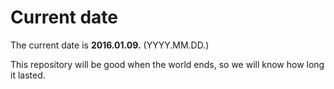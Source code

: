 # Current date

The current date is **2016.01.09.** (YYYY.MM.DD.)

This repository will be good when the world ends, so we will know how long it lasted.